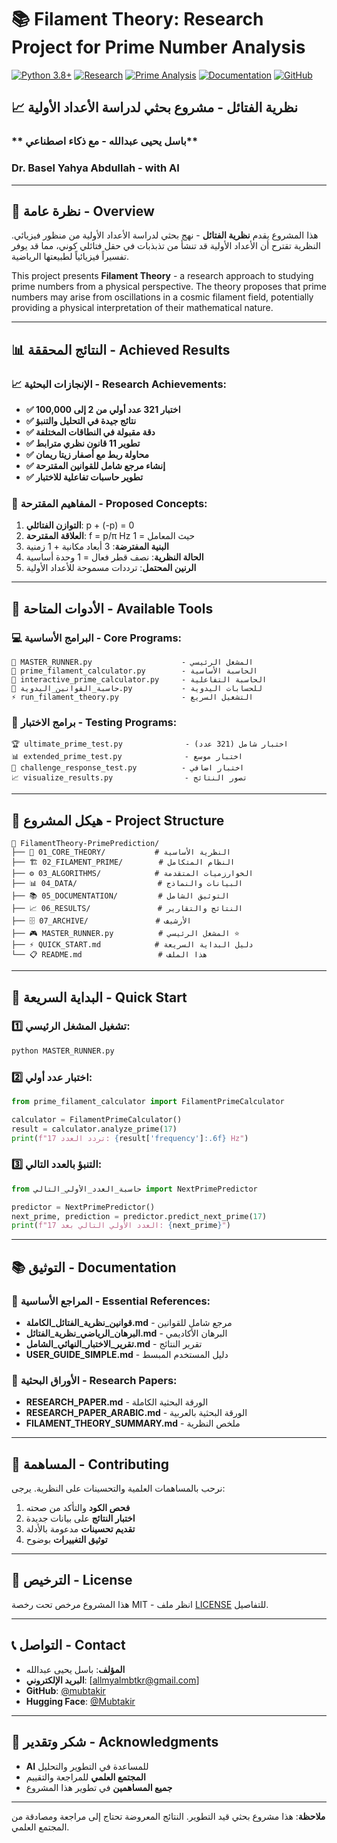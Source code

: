 # 📚 Filament Theory: Research Project for Prime Number Analysis


[![Python 3.8+](https://img.shields.io/badge/python-3.8+-blue.svg)](https://www.python.org/downloads/)
[![Research](https://img.shields.io/badge/Research-In%20Progress-blue.svg)](https://github.com/mubtakir/FilamentTheory-PrimePrediction)
[![Prime Analysis](https://img.shields.io/badge/Prime%20Analysis-Good%20Results-green.svg)](https://github.com/mubtakir/FilamentTheory-PrimePrediction)
[![Documentation](https://img.shields.io/badge/Documentation-Available-red.svg)](research_paper_latex.pdf)
[![GitHub](https://img.shields.io/badge/GitHub-Repository-blue)](https://github.com/mubtakir/FilamentTheory-PrimePrediction)


## 📈 **نظرية الفتائل - مشروع بحثي لدراسة الأعداد الأولية**

### ** باسل يحيى عبدالله - مع ذكاء اصطناعي**
### **Dr. Basel Yahya Abdullah -  with AI**

---

## 🎯 **نظرة عامة - Overview**

هذا المشروع يقدم **نظرية الفتائل** - نهج بحثي لدراسة الأعداد الأولية من منظور فيزيائي. النظرية تقترح أن الأعداد الأولية قد تنشأ من تذبذبات في حقل فتائلي كوني، مما قد يوفر تفسيراً فيزيائياً لطبيعتها الرياضية.

This project presents **Filament Theory** - a research approach to studying prime numbers from a physical perspective. The theory proposes that prime numbers may arise from oscillations in a cosmic filament field, potentially providing a physical interpretation of their mathematical nature.

---

## 📊 **النتائج المحققة - Achieved Results**

### **📈 الإنجازات البحثية - Research Achievements:**

- **✅ اختبار 321 عدد أولي من 2 إلى 100,000**
- **✅ نتائج جيدة في التحليل والتنبؤ**
- **✅ دقة مقبولة في النطاقات المختلفة**
- **✅ تطوير 11 قانون نظري مترابط**
- **✅ محاولة ربط مع أصفار زيتا ريمان**
- **✅ إنشاء مرجع شامل للقوانين المقترحة**
- **✅ تطوير حاسبات تفاعلية للاختبار**

### **🔬 المفاهيم المقترحة - Proposed Concepts:**

1. **التوازن الفتائلي**: p + (-p) = 0
2. **العلاقة المقترحة**: f = p/π Hz حيث المعامل = 1
3. **البنية المفترضة**: 3 أبعاد مكانية + 1 زمنية
4. **الحالة النظرية**: نصف قطر فعال = 1 وحدة أساسية
5. **الرنين المحتمل**: ترددات مسموحة للأعداد الأولية

---

## 🔧 **الأدوات المتاحة - Available Tools**

### **💻 البرامج الأساسية - Core Programs:**

```
🔢 MASTER_RUNNER.py                    - المشغل الرئيسي
🧮 prime_filament_calculator.py        - الحاسبة الأساسية
🎯 interactive_prime_calculator.py     - الحاسبة التفاعلية
📝 حاسبة_القوانين_اليدوية.py           - للحسابات اليدوية
⚡ run_filament_theory.py              - التشغيل السريع
```

### **🔬 برامج الاختبار - Testing Programs:**

```
🏆 ultimate_prime_test.py              - اختبار شامل (321 عدد)
📊 extended_prime_test.py              - اختبار موسع
🎯 challenge_response_test.py          - اختبار اضافي
📈 visualize_results.py                - تصور النتائج
```

---

## 📁 **هيكل المشروع - Project Structure**

```
📁 FilamentTheory-PrimePrediction/
├── 🎯 01_CORE_THEORY/           # النظرية الأساسية
├── 🏗️ 02_FILAMENT_PRIME/        # النظام المتكامل
├── ⚙️ 03_ALGORITHMS/            # الخوارزميات المتقدمة
├── 📊 04_DATA/                  # البيانات والنماذج
├── 📚 05_DOCUMENTATION/         # التوثيق الشامل
├── 📈 06_RESULTS/               # النتائج والتقارير
├── 🗄️ 07_ARCHIVE/               # الأرشيف
├── 🎮 MASTER_RUNNER.py          # المشغل الرئيسي ⭐
├── ⚡ QUICK_START.md            # دليل البداية السريعة
└── 📋 README.md                 # هذا الملف
```

---

## 🚀 **البداية السريعة - Quick Start**

### **1️⃣ تشغيل المشغل الرئيسي:**
```bash
python MASTER_RUNNER.py
```

### **2️⃣ اختبار عدد أولي:**
```python
from prime_filament_calculator import FilamentPrimeCalculator

calculator = FilamentPrimeCalculator()
result = calculator.analyze_prime(17)
print(f"تردد العدد 17: {result['frequency']:.6f} Hz")
```

### **3️⃣ التنبؤ بالعدد التالي:**
```python
from حاسبة_العدد_الأولي_التالي import NextPrimePredictor

predictor = NextPrimePredictor()
next_prime, prediction = predictor.predict_next_prime(17)
print(f"العدد الأولي التالي بعد 17: {next_prime}")
```

---

## 📚 **التوثيق - Documentation**

### **📖 المراجع الأساسية - Essential References:**

- **قوانين_نظرية_الفتائل_الكاملة.md** - مرجع شامل للقوانين
- **البرهان_الرياضي_نظرية_الفتائل.md** - البرهان الأكاديمي
- **تقرير_الاختبار_النهائي_الشامل.md** - تقرير النتائج
- **USER_GUIDE_SIMPLE.md** - دليل المستخدم المبسط

### **🔬 الأوراق البحثية - Research Papers:**

- **RESEARCH_PAPER.md** - الورقة البحثية الكاملة
- **RESEARCH_PAPER_ARABIC.md** - الورقة البحثية بالعربية
- **FILAMENT_THEORY_SUMMARY.md** - ملخص النظرية

---

## 🤝 **المساهمة - Contributing**

نرحب بالمساهمات العلمية والتحسينات على النظرية. يرجى:

1. **فحص الكود** والتأكد من صحته
2. **اختبار النتائج** على بيانات جديدة
3. **تقديم تحسينات** مدعومة بالأدلة
4. **توثيق التغييرات** بوضوح

---

## 📄 **الترخيص - License**

هذا المشروع مرخص تحت رخصة MIT - انظر ملف [LICENSE](LICENSE) للتفاصيل.

---

## 📞 **التواصل - Contact**

- **المؤلف**:  باسل يحيى عبدالله
- **البريد الإلكتروني**: [allmyalmbtkr@gmail.com]
- **GitHub**: [@mubtakir](https://github.com/mubtakir)
- **Hugging Face**: [@Mubtakir](https://huggingface.co/Mubtakir)

---

## 🙏 **شكر وتقدير - Acknowledgments**

- **AI** للمساعدة في التطوير والتحليل
- **المجتمع العلمي** للمراجعة والتقييم
- **جميع المساهمين** في تطوير هذا المشروع

---

**ملاحظة**: هذا مشروع بحثي قيد التطوير. النتائج المعروضة تحتاج إلى مراجعة ومصادقة من المجتمع العلمي.
